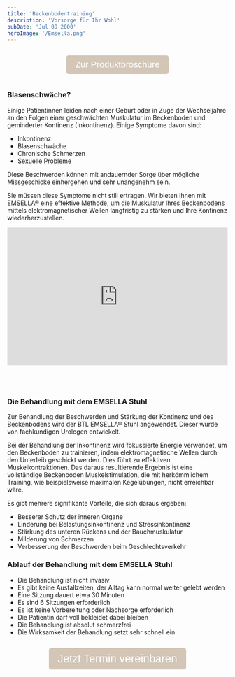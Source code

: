 ```yaml
---
title: 'Beckenbodentraining'
description: 'Vorsorge für Ihr Wohl'
pubDate: 'Jul 09 2000'
heroImage: '/Emsella.png'
---
```

<div style="display: flex; justify-content: center; align-items: center; flex-direction: column">
  <p>
    <a href="/Emsella_Produktbroschuere.pdf" download="Emsella_Produktbroschuere.pdf">
      <button style="font-size: 20px; padding: 10px 20px; background-color: #d3c6b7; color: white; border: none; border-radius: 5px; cursor: pointer;">
        Zur Produktbroschüre
      </button>
    </a>
  </p>
</div>

### Blasenschwäche? 
Einige Patientinnen leiden nach einer Geburt oder in Zuge der Wechseljahre an den Folgen einer geschwächten Muskulatur im Beckenboden und geminderter Kontinenz (Inkontinenz). Einige Symptome davon sind:

- Inkontinenz
- Blasenschwäche
- Chronische Schmerzen
- Sexuelle Probleme

Diese Beschwerden können mit andauernder Sorge über mögliche Missgeschicke einhergehen und sehr unangenehm sein.

Sie müssen diese Symptome nicht still ertragen. Wir bieten Ihnen mit EMSELLA® eine effektive Methode, um die Muskulatur Ihres Beckenbodens mittels elektromagnetischer Wellen langfristig zu stärken und Ihre Kontinenz wiederherzustellen.

<div style="display: flex; justify-content: center; align-items: center; flex-direction: column; padding-bottom:10%;">
  <iframe style="@media (max-width: 720px) {iframe {width: 100%;}}" width="100%" height="315" src="https://www.youtube.com/embed/oIAFTydO2xo?si=NPYlKY2rlE8Akb5H&amp;start=1" title="YouTube video player" frameborder="0" allow="accelerometer; autoplay; clipboard-write; encrypted-media; gyroscope; picture-in-picture; web-share" referrerpolicy="strict-origin-when-cross-origin" allowfullscreen></iframe>
</div>

<script>
  document.addEventListener("DOMContentLoaded", function() {
    var video = document.getElementById("myVideo");

    video.addEventListener("loadedmetadata", function() {
      video.currentTime = 3;
    });
  });
</script>

### Die Behandlung mit dem EMSELLA Stuhl
Zur Behandlung der Beschwerden und Stärkung der Kontinenz und des Beckenbodens wird der BTL EMSELLA® Stuhl angewendet. Dieser wurde von fachkundigen Urologen entwickelt.

Bei der Behandlung der Inkontinenz wird fokussierte Energie verwendet, um den Beckenboden zu trainieren, indem elektromagnetische Wellen durch den Unterleib geschickt werden. Dies führt zu effektiven Muskelkontraktionen. Das daraus resultierende Ergebnis ist eine vollständige Beckenboden Muskelstimulation, die mit herkömmlichem Training, wie beispielsweise maximalen Kegelübungen, nicht erreichbar wäre.

Es gibt mehrere signifikante Vorteile, die sich daraus ergeben:

- Besserer Schutz der inneren Organe
- Linderung bei Belastungsinkontinenz und Stressinkontinenz
- Stärkung des unteren Rückens und der Bauchmuskulatur
- Milderung von Schmerzen
- Verbesserung der Beschwerden beim Geschlechtsverkehr

### Ablauf der Behandlung mit dem EMSELLA Stuhl

- Die Behandlung ist nicht invasiv
- Es gibt keine Ausfallzeiten, der Alltag kann normal weiter gelebt werden
- Eine Sitzung dauert etwa 30 Minuten
- Es sind 6 Sitzungen erforderlich
- Es ist keine Vorbereitung oder Nachsorge erforderlich
- Die Patientin darf voll bekleidet dabei bleiben
- Die Behandlung ist absolut schmerzfrei
- Die Wirksamkeit der Behandlung setzt sehr schnell ein

<div style="display: flex; justify-content: center; align-items: center; flex-direction: column">
  <p>
    <a href="/termine">
      <button style="font-size: 25px; padding: 10px 20px; background-color: #d3c6b7; color: white; border: none; border-radius: 5px; cursor: pointer;">
        Jetzt Termin vereinbaren
      </button>
    </a>
  </p>
</div>